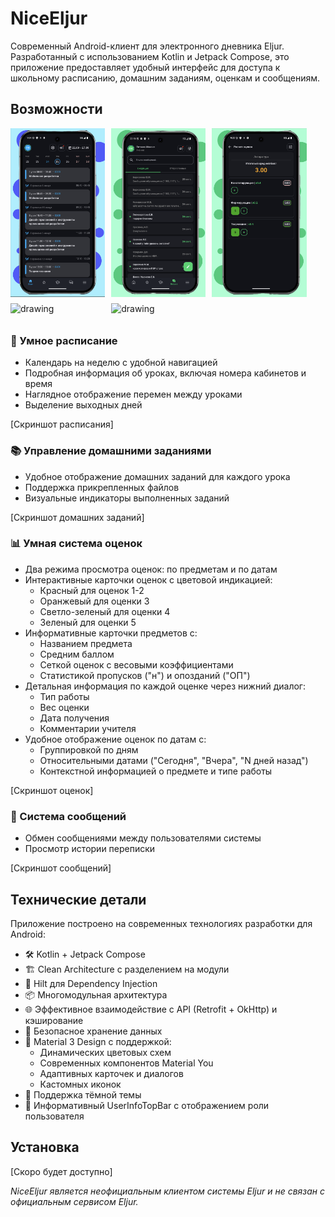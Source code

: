 # NiceEljur

Современный Android-клиент для электронного дневника Eljur. Разработанный с использованием Kotlin и Jetpack Compose, это приложение предоставляет удобный интерфейс для доступа к школьному расписанию, домашним заданиям, оценкам и сообщениям.

## Возможности

<div style="display: flex; flex-wrap: wrap;">
    <img src="screenshots/diary.png" alt="drawing" style="width: 30%; height: auto; margin-bottom: 10px;"/>
    <img src="screenshots/messages.png" alt="drawing" style="width: 30%; height: auto; margin-bottom: 10px; margin-left: 10px"/>
    <img src="screenshots/calculator.png" alt="drawing" style="width: 30%; height: auto; margin-bottom: 10px; margin-left: 10px"/>
</div>

<div style="display: flex; flex-wrap: wrap;">
    <img src="screenshots/screenshot3.jpg" alt="drawing" style="width: 30%; height: auto; margin-bottom: 10px;"/>
    <img src="screenshots/screenshot4.jpg" alt="drawing" style="width: 30%; height: auto; margin-bottom: 10px; margin-left: 10px"/>
</div>

### 📅 Умное расписание
- Календарь на неделю с удобной навигацией
- Подробная информация об уроках, включая номера кабинетов и время
- Наглядное отображение перемен между уроками
- Выделение выходных дней

[Скриншот расписания]

### 📚 Управление домашними заданиями
- Удобное отображение домашних заданий для каждого урока
- Поддержка прикрепленных файлов
- Визуальные индикаторы выполненных заданий

[Скриншот домашних заданий]

### 📊 Умная система оценок
- Два режима просмотра оценок: по предметам и по датам
- Интерактивные карточки оценок с цветовой индикацией:
  - Красный для оценок 1-2
  - Оранжевый для оценки 3
  - Светло-зеленый для оценки 4
  - Зеленый для оценки 5
- Информативные карточки предметов с:
  - Названием предмета
  - Средним баллом
  - Сеткой оценок с весовыми коэффициентами
  - Статистикой пропусков ("н") и опозданий ("ОП")
- Детальная информация по каждой оценке через нижний диалог:
  - Тип работы
  - Вес оценки
  - Дата получения
  - Комментарии учителя
- Удобное отображение оценок по датам с:
  - Группировкой по дням
  - Относительными датами ("Сегодня", "Вчера", "N дней назад")
  - Контекстной информацией о предмете и типе работы

[Скриншот оценок]

### 💬 Система сообщений
- Обмен сообщениями между пользователями системы
- Просмотр истории переписки

[Скриншот сообщений]

## Технические детали

Приложение построено на современных технологиях разработки для Android:
- 🛠 Kotlin + Jetpack Compose
- 🏗 Clean Architecture с разделением на модули
- 💉 Hilt для Dependency Injection
- 📦 Многомодульная архитектура
- 🌐 Эффективное взаимодействие с API (Retrofit + OkHttp) и кэширование
- 🔐 Безопасное хранение данных
- 🎨 Material 3 Design с поддержкой:
  - Динамических цветовых схем
  - Современных компонентов Material You
  - Адаптивных карточек и диалогов
  - Кастомных иконок
- 🌙 Поддержка тёмной темы
- 👤 Информативный UserInfoTopBar с отображением роли пользователя

## Установка

[Скоро будет доступно]

*NiceEljur является неофициальным клиентом системы Eljur и не связан с официальным сервисом Eljur.*
